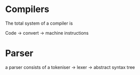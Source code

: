 # Compilers



The total system of a compiler is

Code -> convert -> machine instructions

# Parser

a parser consists of a tokeniser -> lexer -> abstract syntax tree






























